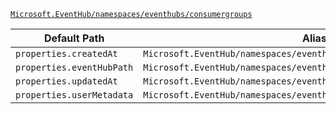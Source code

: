[`Microsoft.EventHub/namespaces/eventhubs/consumergroups`](https://docs.microsoft.com/en-us/azure/templates/microsoft.eventhub/namespaces/eventhubs/consumergroups)

| Default Path | Alias |
|---|---|
| `properties.createdAt` | `Microsoft.EventHub/namespaces/eventhubs/consumergroups/createdAt` |
| `properties.eventHubPath` | `Microsoft.EventHub/namespaces/eventhubs/consumergroups/eventHubPath` |
| `properties.updatedAt` | `Microsoft.EventHub/namespaces/eventhubs/consumergroups/updatedAt` |
| `properties.userMetadata` | `Microsoft.EventHub/namespaces/eventhubs/consumergroups/userMetadata` |

